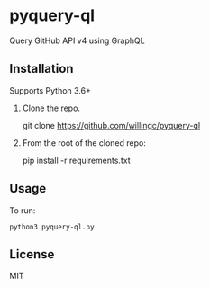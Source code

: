 # pyquery-ql

Query GitHub API v4 using GraphQL

## Installation

Supports Python 3.6+

1. Clone the repo.

    git clone https://github.com/willingc/pyquery-ql

2. From the root of the cloned repo:

    pip install -r requirements.txt

## Usage

To run:

    python3 pyquery-ql.py

## License

MIT

